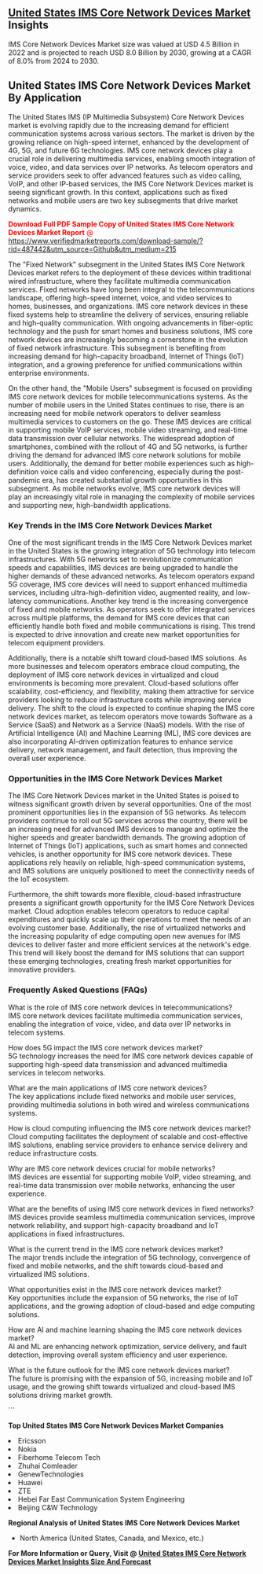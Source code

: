 <h2><a href="https://www.verifiedmarketreports.com/download-sample/?rid=487442&amp;utm_source=Github&amp;utm_medium=215" target="_blank">United States IMS Core Network Devices Market</a> Insights</h2><p>IMS Core Network Devices Market size was valued at USD 4.5 Billion in 2022 and is projected to reach USD 8.0 Billion by 2030, growing at a CAGR of 8.0% from 2024 to 2030.</p><p> <h2>United States IMS Core Network Devices Market By Application</h2> <p>The United States IMS (IP Multimedia Subsystem) Core Network Devices market is evolving rapidly due to the increasing demand for efficient communication systems across various sectors. The market is driven by the growing reliance on high-speed internet, enhanced by the development of 4G, 5G, and future 6G technologies. IMS core network devices play a crucial role in delivering multimedia services, enabling smooth integration of voice, video, and data services over IP networks. As telecom operators and service providers seek to offer advanced features such as video calling, VoIP, and other IP-based services, the IMS Core Network Devices market is seeing significant growth. In this context, applications such as fixed networks and mobile users are two key subsegments that drive market dynamics. <p><span class=""><span style="color: #ff0000;"><strong>Download Full PDF Sample Copy of United States IMS Core Network Devices Market Report</strong> @ </span><a href="https://www.verifiedmarketreports.com/download-sample/?rid=487442&amp;utm_source=Github&amp;utm_medium=215" target="_blank">https://www.verifiedmarketreports.com/download-sample/?rid=487442&amp;utm_source=Github&amp;utm_medium=215</a></span></p></p> <p>The "Fixed Network" subsegment in the United States IMS Core Network Devices market refers to the deployment of these devices within traditional wired infrastructure, where they facilitate multimedia communication services. Fixed networks have long been integral to the telecommunications landscape, offering high-speed internet, voice, and video services to homes, businesses, and organizations. IMS core network devices in these fixed systems help to streamline the delivery of services, ensuring reliable and high-quality communication. With ongoing advancements in fiber-optic technology and the push for smart homes and business solutions, IMS core network devices are increasingly becoming a cornerstone in the evolution of fixed network infrastructure. This subsegment is benefiting from increasing demand for high-capacity broadband, Internet of Things (IoT) integration, and a growing preference for unified communications within enterprise environments. <p>On the other hand, the "Mobile Users" subsegment is focused on providing IMS core network devices for mobile telecommunications systems. As the number of mobile users in the United States continues to rise, there is an increasing need for mobile network operators to deliver seamless multimedia services to customers on the go. These IMS devices are critical in supporting mobile VoIP services, mobile video streaming, and real-time data transmission over cellular networks. The widespread adoption of smartphones, combined with the rollout of 4G and 5G networks, is further driving the demand for advanced IMS core network solutions for mobile users. Additionally, the demand for better mobile experiences such as high-definition voice calls and video conferencing, especially during the post-pandemic era, has created substantial growth opportunities in this subsegment. As mobile networks evolve, IMS core network devices will play an increasingly vital role in managing the complexity of mobile services and supporting new, high-bandwidth applications. <h3>Key Trends in the IMS Core Network Devices Market</h3> <p>One of the most significant trends in the IMS Core Network Devices market in the United States is the growing integration of 5G technology into telecom infrastructures. With 5G networks set to revolutionize communication speeds and capabilities, IMS devices are being upgraded to handle the higher demands of these advanced networks. As telecom operators expand 5G coverage, IMS core devices will need to support enhanced multimedia services, including ultra-high-definition video, augmented reality, and low-latency communications. Another key trend is the increasing convergence of fixed and mobile networks. As operators seek to offer integrated services across multiple platforms, the demand for IMS core devices that can efficiently handle both fixed and mobile communications is rising. This trend is expected to drive innovation and create new market opportunities for telecom equipment providers. <p>Additionally, there is a notable shift toward cloud-based IMS solutions. As more businesses and telecom operators embrace cloud computing, the deployment of IMS core network devices in virtualized and cloud environments is becoming more prevalent. Cloud-based solutions offer scalability, cost-efficiency, and flexibility, making them attractive for service providers looking to reduce infrastructure costs while improving service delivery. The shift to the cloud is expected to continue shaping the IMS core network devices market, as telecom operators move towards Software as a Service (SaaS) and Network as a Service (NaaS) models. With the rise of Artificial Intelligence (AI) and Machine Learning (ML), IMS core devices are also incorporating AI-driven optimization features to enhance service delivery, network management, and fault detection, thus improving the overall user experience. <h3>Opportunities in the IMS Core Network Devices Market</h3> <p>The IMS Core Network Devices market in the United States is poised to witness significant growth driven by several opportunities. One of the most prominent opportunities lies in the expansion of 5G networks. As telecom providers continue to roll out 5G services across the country, there will be an increasing need for advanced IMS devices to manage and optimize the higher speeds and greater bandwidth demands. The growing adoption of Internet of Things (IoT) applications, such as smart homes and connected vehicles, is another opportunity for IMS core network devices. These applications rely heavily on reliable, high-speed communication systems, and IMS solutions are uniquely positioned to meet the connectivity needs of the IoT ecosystem. <p>Furthermore, the shift towards more flexible, cloud-based infrastructure presents a significant growth opportunity for the IMS Core Network Devices market. Cloud adoption enables telecom operators to reduce capital expenditures and quickly scale up their operations to meet the needs of an evolving customer base. Additionally, the rise of virtualized networks and the increasing popularity of edge computing open new avenues for IMS devices to deliver faster and more efficient services at the network's edge. This trend will likely boost the demand for IMS solutions that can support these emerging technologies, creating fresh market opportunities for innovative providers. <h3>Frequently Asked Questions (FAQs)</h3> <p>What is the role of IMS core network devices in telecommunications? <br> IMS core network devices facilitate multimedia communication services, enabling the integration of voice, video, and data over IP networks in telecom systems.</p> <p>How does 5G impact the IMS core network devices market? <br> 5G technology increases the need for IMS core network devices capable of supporting high-speed data transmission and advanced multimedia services in telecom networks.</p> <p>What are the main applications of IMS core network devices? <br> The key applications include fixed networks and mobile user services, providing multimedia solutions in both wired and wireless communications systems.</p> <p>How is cloud computing influencing the IMS core network devices market? <br> Cloud computing facilitates the deployment of scalable and cost-effective IMS solutions, enabling service providers to enhance service delivery and reduce infrastructure costs.</p> <p>Why are IMS core network devices crucial for mobile networks? <br> IMS devices are essential for supporting mobile VoIP, video streaming, and real-time data transmission over mobile networks, enhancing the user experience.</p> <p>What are the benefits of using IMS core network devices in fixed networks? <br> IMS devices provide seamless multimedia communication services, improve network reliability, and support high-capacity broadband and IoT applications in fixed infrastructures.</p> <p>What is the current trend in the IMS core network devices market? <br> The major trends include the integration of 5G technology, convergence of fixed and mobile networks, and the shift towards cloud-based and virtualized IMS solutions.</p> <p>What opportunities exist in the IMS core network devices market? <br> Key opportunities include the expansion of 5G networks, the rise of IoT applications, and the growing adoption of cloud-based and edge computing solutions.</p> <p>How are AI and machine learning shaping the IMS core network devices market? <br> AI and ML are enhancing network optimization, service delivery, and fault detection, improving overall system efficiency and user experience.</p> <p>What is the future outlook for the IMS core network devices market? <br> The future is promising with the expansion of 5G, increasing mobile and IoT usage, and the growing shift towards virtualized and cloud-based IMS solutions driving market growth.</p> ```</p><p><strong>Top United States IMS Core Network Devices Market Companies</strong></p><div data-test-id=""><p><li>Ericsson</li><li> Nokia</li><li> Fiberhome Telecom Tech</li><li> Zhuhai Comleader</li><li> GenewTechnologies</li><li> Huawei</li><li> ZTE</li><li> Hebei Far East Communication System Engineering</li><li> Beijing C&W Technology</li></p><div><strong>Regional Analysis of&nbsp;United States IMS Core Network Devices Market</strong></div><ul><li dir="ltr"><p dir="ltr">North America&nbsp;(United States, Canada, and Mexico, etc.)</p></li></ul><p><strong>For More Information or Query, Visit @&nbsp;</strong><strong><a href="https://www.verifiedmarketreports.com/product/ims-core-network-devices-market/?utm_source=Github&amp;utm_medium=215" target="_blank">United States IMS Core Network Devices Market Insights Size And Forecast</a></strong></p></div>
